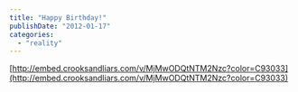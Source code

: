```yaml
---
title: "Happy Birthday!"
publishDate: "2012-01-17"
categories: 
  - "reality"
---
```


[http://embed.crooksandliars.com/v/MjMwODQtNTM2Nzc?color=C93033](http://embed.crooksandliars.com/v/MjMwODQtNTM2Nzc?color=C93033)
